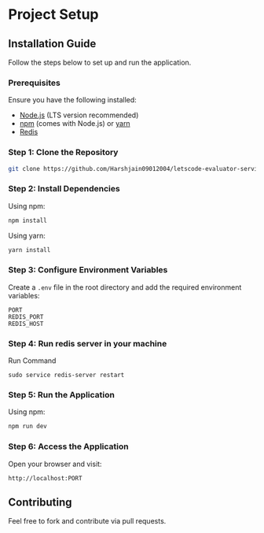 # Project Setup

## Installation Guide

Follow the steps below to set up and run the application.

### Prerequisites
Ensure you have the following installed:
- [Node.js](https://nodejs.org/) (LTS version recommended)
- [npm](https://www.npmjs.com/) (comes with Node.js) or [yarn](https://yarnpkg.com/)
- [Redis](https://redis.io/docs/latest/operate/oss_and_stack/install/install-redis/install-redis-on-windows/)

### Step 1: Clone the Repository
```sh
git clone https://github.com/Harshjain09012004/letscode-evaluator-service
```

### Step 2: Install Dependencies
Using npm:
```sh
npm install
```
Using yarn:
```sh
yarn install
```

### Step 3: Configure Environment Variables
Create a `.env` file in the root directory and add the required environment variables:
```env
PORT
REDIS_PORT
REDIS_HOST
```

### Step 4: Run redis server in your machine
Run Command
```
sudo service redis-server restart
```

### Step 5: Run the Application
Using npm:
```sh
npm run dev
```

### Step 6: Access the Application
Open your browser and visit:
```
http://localhost:PORT
```

## Contributing
Feel free to fork and contribute via pull requests.
